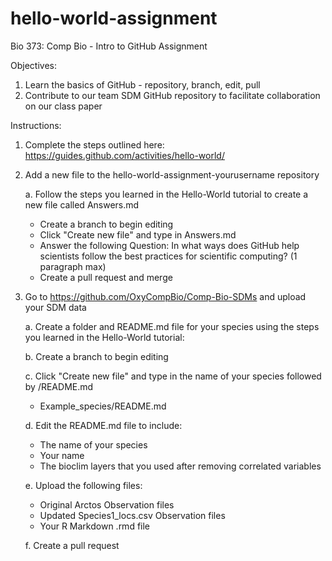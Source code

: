 # hello-world-assignment
Bio 373: Comp Bio - Intro to GitHub Assignment

Objectives:
 1. Learn the basics of GitHub - repository, branch, edit, pull
 2. Contribute to our team SDM GitHub repository to facilitate collaboration on our class paper

Instructions:
 1. Complete the steps outlined here: https://guides.github.com/activities/hello-world/
 2. Add a new file to the hello-world-assignment-yourusername repository
 
    a. Follow the steps you learned in the Hello-World tutorial to create a new file called Answers.md
       - Create a branch to begin editing
       - Click "Create new file" and type in Answers.md
       - Answer the following Question: In what ways does GitHub help scientists follow the best practices for scientific computing?
         (1 paragraph max)
       - Create a pull request and merge
       
 3. Go to https://github.com/OxyCompBio/Comp-Bio-SDMs and upload your SDM data
 
    a. Create a folder and README.md file for your species using the steps you learned in the Hello-World tutorial:
   
    b. Create a branch to begin editing
    
    c. Click "Create new file" and type in the name of your species followed by /README.md
       - Example_species/README.md
    
    d. Edit the README.md file to include:
       - The name of your species
       - Your name
       - The bioclim layers that you used after removing correlated variables
    
    e. Upload the following files:
       - Original Arctos Observation files
       - Updated Species1_locs.csv Observation files
       - Your R Markdown .rmd file
    
    f. Create a pull request
